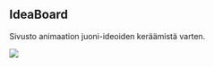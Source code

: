 ## IdeaBoard

Sivusto animaation juoni-ideoiden keräämistä varten.

![](animation_crowdsourcing_wireframe.png)
